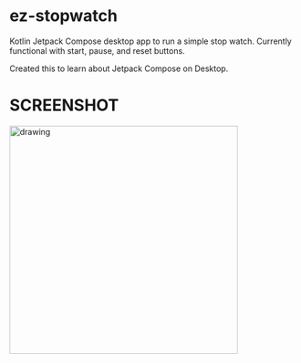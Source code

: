 # ez-stopwatch
Kotlin Jetpack Compose desktop app to run a simple stop watch. Currently functional with start, pause, and reset buttons.

Created this to learn about Jetpack Compose on Desktop.

# SCREENSHOT

<img src="https://user-images.githubusercontent.com/5241162/184668868-967e922b-c324-48ce-964e-53a8cfbfdaed.png" alt="drawing" height="400" width="400"/>
